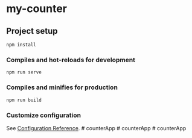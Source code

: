 # my-counter

## Project setup
```
npm install
```

### Compiles and hot-reloads for development
```
npm run serve
```

### Compiles and minifies for production
```
npm run build
```

### Customize configuration
See [Configuration Reference](https://cli.vuejs.org/config/).
#   c o u n t e r A p p  
 #   c o u n t e r A p p  
 #   c o u n t e r A p p  
 